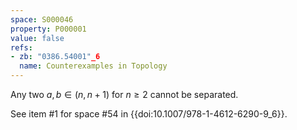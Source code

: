 ```yaml
---
space: S000046
property: P000001
value: false
refs:
- zb: "0386.54001"_6
  name: Counterexamples in Topology
---
```


Any two $a,b \in (n,n+1)$ for $n \geq 2$ cannot be separated.

See item #1 for space #54 in {{doi:10.1007/978-1-4612-6290-9_6}}.
